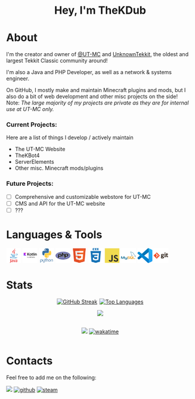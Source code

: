 

<h1 align="center">
Hey, I'm TheKDub
</h1>



# About

I'm the creator and owner of [@UT-MC](https://github.com/ut-mc) and [UnknownTekkit](https://ut-mc.com), the oldest and largest Tekkit Classic community around!

I'm also a Java and PHP Developer, as well as a network & systems engineer.

On GitHub, I mostly make and maintain Minecraft plugins and mods, but I also do a bit of web development and other misc projects on the side! \
Note: *The large majority of my projects are private as they are for internal use at UT-MC only.*

### Current Projects:
Here are a list of things I develop / actively maintain
- The UT-MC Website
- TheKBot4
- ServerElements
- Other misc. Minecraft mods/plugins

### Future Projects:

- [ ] Comprehensive and customizable webstore for UT-MC
- [ ] CMS and API for the UT-MC website
- [ ] ???

# Languages & Tools

<p>
<img src="https://github.com/devicons/devicon/blob/master/icons/java/java-original-wordmark.svg" title="Java" alt="Java" width="40" height="40"/> 
<img src="https://github.com/devicons/devicon/blob/master/icons/kotlin/kotlin-original-wordmark.svg" title="Kotlin" alt="Kotlin" width="40" height="40"/> 
<img src="https://github.com/devicons/devicon/blob/master/icons/python/python-original-wordmark.svg" title="Python" alt="Python" width="40" height="40"/> 
<img src="https://github.com/devicons/devicon/blob/master/icons/php/php-original.svg" title="PHP" alt="PHP" width="40" height="40"/> 
<img src="https://github.com/devicons/devicon/blob/master/icons/html5/html5-original.svg" title="HTML5" alt="HTML" width="40" height="40"/> 
<img src="https://github.com/devicons/devicon/blob/master/icons/css3/css3-plain-wordmark.svg"  title="CSS3" alt="CSS" width="40" height="40"/> 
<img src="https://github.com/devicons/devicon/blob/master/icons/javascript/javascript-original.svg" title="JavaScript" alt="JavaScript" width="40" height="40"/> 
<img src="https://github.com/devicons/devicon/blob/master/icons/mysql/mysql-original-wordmark.svg" title="MySQL"  alt="MySQL" width="40" height="40"/> 
<img src="https://github.com/devicons/devicon/blob/master/icons/vscode/vscode-original.svg" title="VSC" **alt="VSC" width="40" height="40"/> 
<img src="https://github.com/devicons/devicon/blob/master/icons/git/git-original-wordmark.svg" title="Git" **alt="Git" width="40" height="40"/> 
</p>


# Stats

<div style="display: flex; justify-content: center; align-items: center;">

  <a href="https://git.io/streak-stats" style="display: flex; align-items: center; justify-content: center; margin-right: 3px;">
    <img src="http://github-readme-streak-stats.herokuapp.com?user=thekdub&theme=dark&background=000000" alt="GitHub Streak">
  </a>

  <a href="https://github.com/anuraghazra/github-readme-stats" style="display: flex; align-items: center; justify-content: center; margin-left: 3px;">
    <img src="https://github-readme-stats.vercel.app/api/top-langs/?username=thekdub&layout=compact&theme=vision-friendly-dark" alt="Top Languages">
  </a>

</div>

<div style="display: flex; justify-content: center;">

![](http://github-profile-summary-cards.vercel.app/api/cards/profile-details?username=thekdub&theme=vision_friendly_dark)


</div>

<div style="display: flex; justify-content: center;">

![](https://hits.seeyoufarm.com/api/count/incr/badge.svg?url=https%3A%2F%2Fgithub.com%2Fthekdub1212%2Fhit-counter)
[![wakatime](https://wakatime.com/badge/user/018d2852-f55e-4272-9256-979c25f48247.svg?style=default)](https://wakatime.com/@018d2852-f55e-4272-9256-979c25f48247)

</div>


# Contacts
Feel free to add me on the following:

[![](https://dcbadge.vercel.app/api/server/B4xxecvMSX?compact=true)](https://discord.gg/B4xxecvMSX)
[![github](https://img.shields.io/badge/GitHub-100000?style=for-the-badge&logo=github&logoColor=white)](https://github.com/thekdub)
[![steam](https://img.shields.io/badge/Steam-000000?style=for-the-badge&logo=steam&logoColor=white)](https://steamcommunity.com/id/thekdub/)


